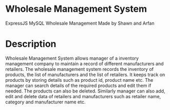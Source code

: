 # Wholesale Management System
ExpressJS MySQL Wholesale Management
Made by Shawn and Arfan

# Description
Wholesale Management System allows manager of a inventory management company to maintain a record of different manufacturers and retailers. The wholesale management system records the inventory of products, the list of manufacturers and the list of retailers.
It keeps track on products by storing details such as product id, product name etc.
The manager can search details of the required products and edit them if needed. The products can also be deleted. Similarly manager can also add, edit and delete data of retailers and manufacturers such as retailer name, category and manufacturer name etc.



